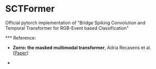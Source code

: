 # SCTFormer
Official pytorch implementation of "Bridge Spiking Convolution and Temporal Transformer for RGB-Event based Classification"



*** Reference: 
* **Zorro: the masked multimodal transformer**, Adria Recasens et al. 
[[Paper](https://arxiv.org/pdf/2301.09595.pdf)] 

* 

